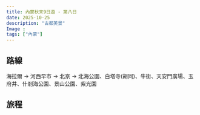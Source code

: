 ```yaml
---
title: 內蒙秋末9日遊 - 第八日
date: 2025-10-25
description: "古都美景"
Image : 
tags: ["內蒙"]
---
```


## 路線
海拉爾 → 河西早市 → 北京 → 北海公園、白塔寺(胡同)、牛街、天安門廣場、玉府井、什剎海公園、景山公園、紫光園

## 旅程

